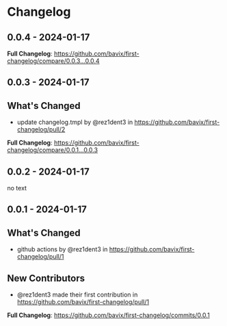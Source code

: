 # Changelog

## 0.0.4 - 2024-01-17

**Full Changelog**: https://github.com/bavix/first-changelog/compare/0.0.3...0.0.4

## 0.0.3 - 2024-01-17

## What's Changed
* update changelog.tmpl by @rez1dent3 in https://github.com/bavix/first-changelog/pull/2


**Full Changelog**: https://github.com/bavix/first-changelog/compare/0.0.1...0.0.3

## 0.0.2 - 2024-01-17

no text

## 0.0.1 - 2024-01-17

## What's Changed
* github actions by @rez1dent3 in https://github.com/bavix/first-changelog/pull/1

## New Contributors
* @rez1dent3 made their first contribution in https://github.com/bavix/first-changelog/pull/1

**Full Changelog**: https://github.com/bavix/first-changelog/commits/0.0.1

